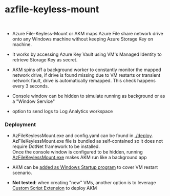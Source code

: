 # azfile-keyless-mount  
<br />

* Azure File-Keyless-Mount or AKM maps Azure File share network drive onto any Windows machine without keeping Azure Storage Key on machine.  

* It works by accessing Azure Key Vault using VM's Managed Identity to retrieve Storage Key as secret.  

* AKM spins off a background worker to constantly monitor the mapped network drive, if drive is found missing due to VM restarts or transient network fault,
drive is automatically remapped. This check happens every 3 seconds.  

* Console window can be hidden to simulate running as background or as a "Window Service"

* option to send logs to Log Analytics workspace

### Deployment  

* AzFileKeylessMount.exe and config.yaml can be found in [./deploy](https://github.com/weixian-zhang/azfile-keyless-mount/tree/main/deploy).  
AzFileKeylessMount.exe file is bundled as self-contained so it does not require DotNet framework to be installed.  
Once the console window is configured to be hidden, running [AzFileKeylessMount.exe](https://github.com/weixian-zhang/azfile-keyless-mount/blob/main/deploy/AzFileKeylessMount.exe) makes AKM run like a background app

* AKM can be [added as Windows Startup program](https://shellgeek.com/startup-folder-path-in-windows-server/) to cover VM restart scenario.  

* <b>Not tested</b>: when creating "new" VMs, another option is to leverage [Custom Script Extension](https://learn.microsoft.com/en-us/azure/virtual-machines/extensions/custom-script-windows) to deploy AKM
